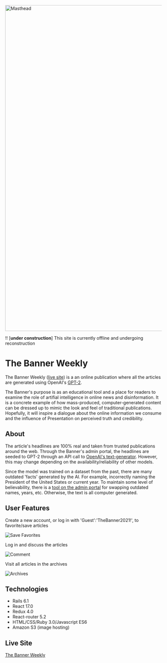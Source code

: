 <img width="1050" alt="Masthead" src="https://user-images.githubusercontent.com/10493350/126410749-2ac6d03a-904c-45dc-95eb-7e122a3a29d1.png">

!! [**under construction**]
This site is currently offline and undergoing reconstruction

# The Banner Weekly
The Banner Weekly ([live site](https://www.bannerweekly.com)) is a an online publication where all the articles are generated using OpenAI's [GPT-2](https://en.wikipedia.org/wiki/GPT-2).

The Banner's purpose is as an educational tool and a place for readers to examine the role of artifial intelligence in online news and disinformation. It is a concrete example of how mass-produced, computer-generated content can be dressed up to mimic the look and feel of traditional publications. Hopefully, it will inspire a dialogue about the online information we consume and the influence of Presentation on perceived truth and credibility.

## About
The article's headlines are 100% real and taken from trusted publications around the web. Through the Banner's admin portal, the headlines are seeded to GPT-2 through an API call to [OpenAI's text-generator](https://deepai.org/machine-learning-model/text-generator). However, this may change depending on the availability/reliability of other models.

Since the model was trained on a dataset from the past, there are many outdated 'facts' generated by the AI. For example, incorrectly naming the President of the United States or current year. To maintain some level of believability, there is a [tool on the admin portal](https://github.com/MScottWold/ai_news/blob/master/app/javascript/packs/admin_portal.js) for swapping outdated names, years, etc. Otherwise, the text is all computer generated.

## User Features
Create a new account, or log in with 'Guest':'TheBanner2021!', to favorite/save articles

![Save Favorites](https://user-images.githubusercontent.com/10493350/126433733-4701ff3b-9f91-4e36-944e-cdb307d7a22f.gif)



Log in and discuss the articles

![Comment](https://user-images.githubusercontent.com/10493350/126433763-178c6ff6-4ed6-4341-b345-c508352a58cf.gif)



Visit all articles in the archives

![Archives](https://user-images.githubusercontent.com/10493350/126433814-d1fa69a2-2634-4a79-9c55-df712454fb90.gif)


## Technologies
* Rails 6.1
* React 17.0
* Redux 4.0
* React-router 5.2
* HTML/CSS/Ruby 3.0/Javascript ES6
* Amazon S3 (image hosting)

## Live Site
[The Banner Weekly](https://banner-weekly.herokuapp.com)
